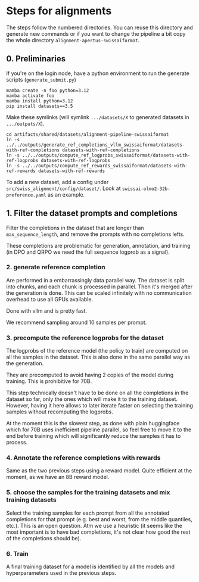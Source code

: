 # Steps for alignments

The steps follow the numbered directories. You can reuse this directory and generate new commands or if you want to change the pipeline a bit
copy the whole directory `alignment-apertus-swissaiformat`.

## 0. Preliminaries

If you're on the login node, have a python environment to run the generate scripts (`generate_submit.py`)
```
mamba create -n foo python=3.12
mamba activate foo
mamba install python=3.12
pip install datasets==3.5
```


Make these symlinks (will symlink `.../datasets/X` to generated datasets in `.../outputs/X`).
```
cd artifacts/shared/datasets/alignment-pipeline-swissaiformat
ln -s ../../outputs/generate_ref_completions_vllm_swissaiformat/datasets-with-ref-completions datasets-with-ref-completions
ln -s ../../outputs/compute_ref_logprobs_swissaiformat/datasets-with-ref-logprobs datasets-with-ref-logprobs
ln -s ../../outputs/compute_ref_rewards_swissaiformat/datasets-with-ref-rewards datasets-with-ref-rewards  
```

To add a new dataset, add a config under `src/swiss_alignment/config/dataset/`. Look at `swissai-olmo2-32b-preference.yaml` as an example.

## 1. Filter the dataset prompts and completions

Filter the completions in the dataset that are longer than `max_sequence_length`, and remove the prompts with no completions lefts.

These completions are problematic for generation, annotation, and training (in DPO and QRPO we need the full sequence logprob as a signal).

### 2. generate reference completion

Are performed in a embarrassingly data parallel way. The dataset is split into chunks, and each chunk is processed in parallel.
Then it's merged after the generation is done. This can be scaled infinitely with no communication overhead to use all GPUs available.

Done with vllm and is pretty fast.

We recommend sampling around 10 samples per prompt.

### 3. precompute the reference logprobs for the dataset

The logprobs of the reference model (the policy to train) are computed on all the samples in the dataset. This is also done in the same parallel way as the generation.

They are precomputed to avoid having 2 copies of the model during training. This is prohibitive for 70B.

This step technically doesn't have to be done on all the completions in the dataset so far, only the ones which will make it to the training dataset. However, having it here allows to later iterate
faster on selecting the training samples without recomputing the logprobs.

At the moment this is the slowest step, as done with plain huggingface which for 70B uses inefficient pipeline parallel, so feel free to move it to the end before training which will significantly reduce the samples it has to process.

### 4. Annotate the reference completions with rewards

Same as the two previous steps using a reward model. Quite efficient at the moment, as we have an 8B reward model.

### 5. choose the samples for the training datasets and mix training datasets

Select the training samples for each prompt from all the annotated completions for that prompt (e.g. best and worst, from the middle quantiles, etc.). This is an open question.
Atm we use a heuristic (it seems like the most important is to have bad completions, it's not clear how good the rest of the completions should be).

### 6. Train

A final training dataset for a model is identified by all the models and hyperparameters used in the previous steps.
